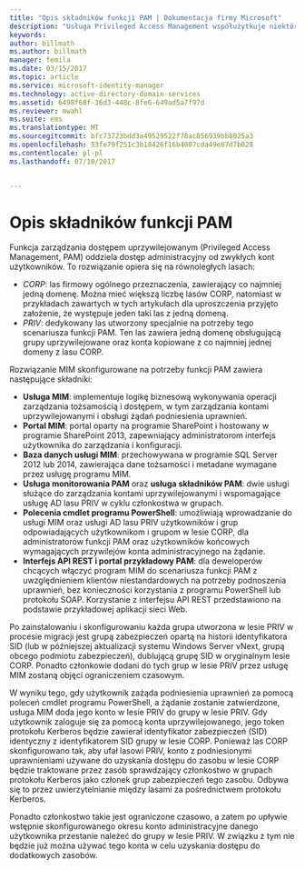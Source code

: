 ```yaml
---
title: "Opis składników funkcji PAM | Dokumentacja firmy Microsoft"
description: "Usługa Privileged Access Management współużytkuje niektóre składniki z programem MIM, a także ma kilka własnych składników. Dowiedz się, jak te składniki współpracują ze sobą."
keywords: 
author: billmath
ms.author: billmath
manager: femila
ms.date: 03/15/2017
ms.topic: article
ms.service: microsoft-identity-manager
ms.technology: active-directory-domain-services
ms.assetid: 6498f68f-36d3-448c-8fe6-649ad5a7f97d
ms.reviewer: mwahl
ms.suite: ems
ms.translationtype: MT
ms.sourcegitcommit: bfc73723bdd3a49529522f78ac056939bb8025a3
ms.openlocfilehash: 53fe79f251c3b18426f16b4007cda49e67d7b028
ms.contentlocale: pl-pl
ms.lasthandoff: 07/10/2017


---
```


# Opis składników funkcji PAM
<a id="understand-the-components-of-pam" class="xliff"></a>

Funkcja zarządzania dostępem uprzywilejowanym (Privileged Access Management, PAM) oddziela dostęp administracyjny od zwykłych kont użytkowników. To rozwiązanie opiera się na równoległych lasach:

- *CORP*: las firmowy ogólnego przeznaczenia, zawierający co najmniej jedną domenę. Można mieć większą liczbę lasów CORP, natomiast w przykładach zawartych w tych artykułach dla uproszczenia przyjęto założenie, że występuje jeden taki las z jedną domeną.  
- *PRIV*: dedykowany las utworzony specjalnie na potrzeby tego scenariusza funkcji PAM. Ten las zawiera jedną domenę obsługującą grupy uprzywilejowane oraz konta kopiowane z co najmniej jednej domeny z lasu CORP.

Rozwiązanie MIM skonfigurowane na potrzeby funkcji PAM zawiera następujące składniki:  

- **Usługa MIM**: implementuje logikę biznesową wykonywania operacji zarządzania tożsamością i dostępem, w tym zarządzania kontami uprzywilejowanymi i obsługi żądań podniesienia uprawnień.   
- **Portal MIM**: portal oparty na programie SharePoint i hostowany w programie SharePoint 2013, zapewniający administratorom interfejs użytkownika do zarządzania i konfiguracji.
- **Baza danych usługi MIM**: przechowywana w programie SQL Server 2012 lub 2014, zawierająca dane tożsamości i metadane wymagane przez usługę programu MIM.
- **Usługa monitorowania PAM** oraz **usługa składników PAM**: dwie usługi służące do zarządzania kontami uprzywilejowanymi i wspomagające usługę AD lasu PRIV w cyklu członkostwa w grupach.
- **Polecenia cmdlet programu PowerShell**: umożliwiają wprowadzanie do usługi MIM oraz usługi AD lasu PRIV użytkowników i grup odpowiadających użytkownikom i grupom w lesie CORP, dla administratorów funkcji PAM oraz użytkowników końcowych wymagających przywilejów konta administracyjnego na żądanie.
- **Interfejs API REST i portal przykładowy PAM**: dla deweloperów chcących włączyć program MIM do scenariusza funkcji PAM z uwzględnieniem klientów niestandardowych na potrzeby podnoszenia uprawnień, bez konieczności korzystania z programu PowerShell lub protokołu SOAP. Korzystanie z interfejsu API REST przedstawiono na podstawie przykładowej aplikacji sieci Web.

Po zainstalowaniu i skonfigurowaniu każda grupa utworzona w lesie PRIV w procesie migracji jest grupą zabezpieczeń opartą na historii identyfikatora SID (lub w późniejszej aktualizacji systemu Windows Server vNext, grupą obcego podmiotu zabezpieczeń), dublującą grupę SID w oryginalnym lesie CORP. Ponadto członkowie dodani do tych grup w lesie PRIV przez usługę MIM zostaną objęci ograniczeniem czasowym.

W wyniku tego, gdy użytkownik zażąda podniesienia uprawnień za pomocą poleceń cmdlet programu PowerShell, a żądanie zostanie zatwierdzone, usługa MIM doda jego konto w lesie PRIV do grupy w lesie PRIV. Gdy użytkownik zaloguje się za pomocą konta uprzywilejowanego, jego token protokołu Kerberos będzie zawierał identyfikator zabezpieczeń (SID) identyczny z identyfikatorem SID grupy w lesie CORP. Ponieważ las CORP skonfigurowano tak, aby ufał lasowi PRIV, konto z podniesionymi uprawnieniami używane do uzyskania dostępu do zasobu w lesie CORP będzie traktowane przez zasób sprawdzający członkostwo w grupach protokołu Kerberos jako członek grup zabezpieczeń tego zasobu. Odbywa się to przez uwierzytelnianie między lasami za pośrednictwem protokołu Kerberos.

Ponadto członkostwo takie jest ograniczone czasowo, a zatem po upływie wstępnie skonfigurowanego okresu konto administracyjne danego użytkownika przestanie należeć do grupy w lesie PRIV. W związku z tym nie będzie już można używać tego konta w celu uzyskania dostępu do dodatkowych zasobów.

